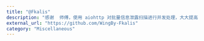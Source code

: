 ```yaml
---
title: "@Fkalis"
description: "感谢  师傅，使用 aiohttp 对批量信息泄露扫描进行并发处理，大大提高 -uf 参数的扫描速度"
external_url: "https://github.com/WingBy-Fkalis"
category: "Miscellaneous"
---
```

